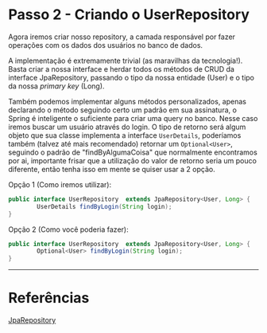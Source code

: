 
# Passo 2 - Criando o UserRepository

Agora iremos criar nosso repository, a camada responsável por fazer operações com os dados dos usuários no banco de dados.

A implementação é extremamente trivial (as maravilhas da tecnologia!). Basta criar a nossa interface e herdar todos os métodos de CRUD da interface JpaRepository, passando o tipo da nossa entidade (User) e o tipo da nossa _primary key_ (Long).

Também podemos implementar alguns métodos personalizados, apenas declarando o método seguindo certo um padrão em sua assinatura, o Spring é inteligente o suficiente para criar uma query no banco. Nesse caso iremos buscar um usuário através do login. O tipo de retorno será algum objeto que sua classe implementa a interface `UserDetails`, poderíamos também (talvez até mais recomendado) retornar um `Optional<User>`, seguindo o padrão de "findByAlgumaCoisa" que  normalmente encontramos por ai, importante frisar que a utilização do valor de retorno seria um pouco diferente, então tenha isso em mente se quiser usar a 2 opção.

Opção 1 (Como iremos utilizar):

```java
public interface UserRepository  extends JpaRepository<User, Long> {  
        UserDetails findByLogin(String login);  
}
```

Opção 2 (Como você poderia fazer):

```java
public interface UserRepository  extends JpaRepository<User, Long> {  
        Optional<User> findByLogin(String login);  
}
```


--- 

# Referências

[JpaRepository](https://docs.spring.io/spring-data/jpa/docs/current/api/org/springframework/data/jpa/repository/JpaRepository.html)
